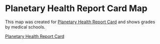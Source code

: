 # Planetary Health Report Card Map

This map was created for [Planetary Health Report Card](https://phreportcard.org/) and shows grades by medical schools. 

<a href="https://phreportcard.org/" target="_blank">Planetary Health Report Card</a>
 
